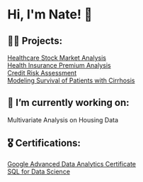 
<!--
**n8tmps/n8tmps** is a ✨ _special_ ✨ repository because its `README.md` (this file) appears on your GitHub profile.

Here are some ideas to get you started:

- 
- 🌱 I’m currently learning ...
- 👯 I’m looking to collaborate on ...
- 🤔 I’m looking for help with ...
- 💬 Ask me about ...
- 📫 How to reach me: ...
- 😄 Pronouns: ...
- ⚡ Fun fact: ...
-->
<h1>Hi, I'm Nate! 👋</h1>

<div class="section">
  
  <h2>👨‍💻 Projects:</h2>
  <p>
    <a href="https://github.com/n8tmps/heathcare-stock">Healthcare Stock Market Analysis</a><br>
    <a href="https://github.com/n8tmps/insurance-premium">Health Insurance Premium Analysis</a><br>
    <a href="https://github.com/n8tmps/credit-risk-assessment">Credit Risk Assessment</a><br>
    <a href="https://github.com/n8tmps/cirrhosis-survival-analysis">Modeling Survival of Patients with Cirrhosis</a><br>
  </p>
 </div>

<div class="section">
  <h2>🌱 I’m currently working on:</h2>
  <p>
    <a>Multivariate Analysis on Housing Data</a><br>
  </p>
</div>
  
<div class="section">
  
  <h2>🎖️ Certifications:</h2>
  <p>
    <a href="https://www.coursera.org/account/accomplishments/specialization/certificate/FCQ3JKKAT87Z">Google Advanced Data Analytics Certificate</a><br>
    <a href="https://www.coursera.org/account/accomplishments/certificate/VLU5YH8582HS">SQL for Data Science</a>
  </p>
</div>

